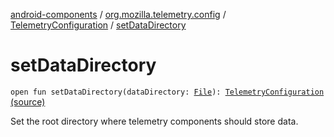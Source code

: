 [android-components](../../index.md) / [org.mozilla.telemetry.config](../index.md) / [TelemetryConfiguration](index.md) / [setDataDirectory](./set-data-directory.md)

# setDataDirectory

`open fun setDataDirectory(dataDirectory: `[`File`](http://docs.oracle.com/javase/7/docs/api/java/io/File.html)`): `[`TelemetryConfiguration`](index.md) [(source)](https://github.com/mozilla-mobile/android-components/blob/master/components/service/telemetry/src/main/java/org/mozilla/telemetry/config/TelemetryConfiguration.java#L96)

Set the root directory where telemetry components should store data.

